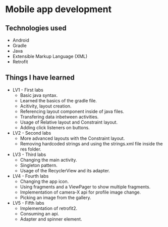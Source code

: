 # Mobile app development
## Technologies used
* Android
* Gradle
* Java
* Extensible Markup Language (XML)
* Retrofit
## Things I have learned
* LV1 - First labs
  * Basic java syntax. 
  * Learned the basics of the gradle file.
  * Acitivity, layout creation.
  * Referencing layout component inside of java files.
  * Transfering data inbetween activities. 
  * Usage of Relative layout and Constraint layout.
  * Adding click listeners on buttons.
* LV2 - Second labs
  * More advanced layouts with the Constraint layout.
  * Removing hardcoded strings and using the strings.xml file inside the res folder.
* LV3 - Third labs
  * Changing the main activity.
  * Singleton pattern.
  * Usage of the RecyclerView and its adapter.
* LV4 - Fourth labs
  * Changing the app icon.
  * Using fragments and a ViewPager to show multiple fragments.
  * Implementation of camera-X api for profile image change.
  * Picking an image from the gallery.
* LV5 - Fifth labs
  * Implementation of retrofit2.
  * Consuming an api.
  * Adapter and spinner element.
